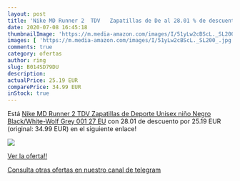 ```yaml
---
layout: post
title: 'Nike MD Runner 2  TDV   Zapatillas de De al 28.01 % de descuento'
date: 2020-07-08 16:45:18
thumbnailImage: 'https://m.media-amazon.com/images/I/51yLw2cBScL._SL200_.jpg'
images: [ 'https://m.media-amazon.com/images/I/51yLw2cBScL._SL200_.jpg' ]
comments: true
category: ofertas
author: ring
slug: B014SD79DU
description:
actualPrice: 25.19 EUR
comparePrice: 34.99 EUR
inStock: true
---
```


Está [Nike MD Runner 2  TDV   Zapatillas de Deporte Unisex niño  Negro  Black/White-Wolf Grey 001   27 EU](https://www.amazon.com/dp/B014SD79DU/?tag=redken08-20) con 28.01 de descuento por 25.19 EUR (original: 34.99 EUR) en el siguiente enlace!

[![](https://m.media-amazon.com/images/I/51yLw2cBScL._SL200_.jpg)](https://www.amazon.com/dp/B014SD79DU/?tag=redken08-20)

[Ver la oferta!!](https://www.amazon.com/dp/B014SD79DU/?tag=redken08-20)

[Consulta otras ofertas en nuestro canal de telegram](https://t.me/s/ofertas25)
